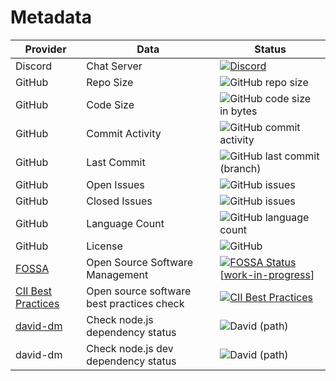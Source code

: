 # Metadata

| Provider                                                                                         | Data                                      | Status                                                                                                                                                                                                                                                                                                                                                                                |
| ------------------------------------------------------------------------------------------------ | ----------------------------------------- | ------------------------------------------------------------------------------------------------------------------------------------------------------------------------------------------------------------------------------------------------------------------------------------------------------------------------------------------------------------------------------------- |
| Discord                                                                                          | Chat Server                               | [![Discord](https://img.shields.io/discord/611637065913729036)](https://discord.gg/bv5FU8t)                                                                                                                                                                                                                                                                                           |
| GitHub                                                                                           | Repo Size                                 | ![GitHub repo size](https://img.shields.io/github/repo-size/manastalukdar/learning-computer-science)                                                                                                                                                                                                                                                                                  |
| GitHub                                                                                           | Code Size                                 | ![GitHub code size in bytes](https://img.shields.io/github/languages/code-size/manastalukdar/learning-computer-science)                                                                                                                                                                                                                                                               |
| GitHub                                                                                           | Commit Activity                           | ![GitHub commit activity](https://img.shields.io/github/commit-activity/m/manastalukdar/learning-computer-science)                                                                                                                                                                                                                                                                    |
| GitHub                                                                                           | Last Commit                               | ![GitHub last commit (branch)](https://img.shields.io/github/last-commit/manastalukdar/learning-computer-science/master)                                                                                                                                                                                                                                                              |
| GitHub                                                                                           | Open Issues                               | ![GitHub issues](https://img.shields.io/github/issues-raw/manastalukdar/learning-computer-science)                                                                                                                                                                                                                                                                                    |
| GitHub                                                                                           | Closed Issues                             | ![GitHub issues](https://img.shields.io/github/issues-closed/manastalukdar/learning-computer-science)                                                                                                                                                                                                                                                                                 |
| GitHub                                                                                           | Language Count                            | ![GitHub language count](https://img.shields.io/github/languages/count/manastalukdar/learning-computer-science)                                                                                                                                                                                                                                                                       |
| GitHub                                                                                           | License                                   | ![GitHub](https://img.shields.io/github/license/manastalukdar/learning-computer-science)                                                                                                                                                                                                                                                                                              |
| [FOSSA](https://fossa.com/)                                                                      | Open Source Software Management           | [![FOSSA Status](https://app.fossa.com/api/projects/custom%2B10734%2Fgit%40github.com%3Amanastalukdar%2Flearning-computer-science.git.svg?type=shield)](https://app.fossa.com/projects/custom%2B10734%2Fgit%40github.com%3Amanastalukdar%2Flearning-computer-science.git?ref=badge_shield) [[work-in-progress](https://github.com/manastalukdar/learning-computer-science/issues/53)] |
| [CII Best Practices](https://bestpractices.coreinfrastructure.org/en)                            | Open source software best practices check | [![CII Best Practices](https://bestpractices.coreinfrastructure.org/projects/1761/badge)](https://bestpractices.coreinfrastructure.org/projects/1761)                                                                                                                                                                                                                                 |
| [david-dm](https://david-dm.org/manastalukdar/learning-computer-science?path=website-react-next) | Check node.js dependency status           | ![David (path)](https://img.shields.io/david/manastalukdar/learning-computer-science?path=website-react-next)                                                                                                                                                                                                                                                                         |
| david-dm                                                                                         | Check node.js dev dependency status       | ![David (path)](https://img.shields.io/david/manastalukdar/learning-computer-science?path=website-react-next&type=dev)                                                                                                                                                                                                                                                                |
